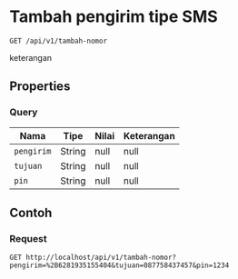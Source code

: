 # Tambah pengirim tipe SMS
```http
GET /api/v1/tambah-nomor
```
keterangan
## Properties
### Query
Nama | Tipe | Nilai | Keterangan
--- | --- | --- | ---
<code>pengirim</code> | String | null | null
<code>tujuan</code> | String | null | null
<code>pin</code> | String | null | null
## Contoh
### Request
```http
GET http://localhost/api/v1/tambah-nomor?pengirim=%2B6281935155404&tujuan=087758437457&pin=1234


```
